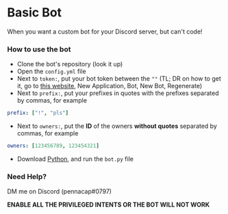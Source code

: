# Basic Bot
When you want a custom bot for your Discord server, but can't code!

### How to use the bot
* Clone the bot's repository (look it up)
* Open the `config.yml` file
* Next to `token:`, put your bot token between the `""` (TL; DR on how to get it, go to [this website](https://discord.com/developers/applications), New Application, Bot, New Bot, Regenerate)
* Next to `prefix:`, put your prefixes in quotes with the prefixes separated by commas, for example
```yaml
prefix: ["!", "pls"]
```
* Next to `owners:`, put the **ID** of the owners **without quotes** separated by commas, for example
```yaml
owners: [123456789, 123454321]
```
* Download [Python](https://www.python.org/downloads/), and run the `bot.py` file

### Need Help?
DM me on Discord (pennacap#0797)

**ENABLE ALL THE PRIVILEGED INTENTS OR THE BOT WILL NOT WORK**
